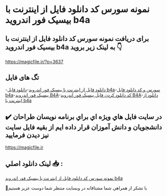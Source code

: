# نمونه سورس کد دانلود فایل از اینترنت با بیسیک فور اندروید b4a

## برای دریافت نمونه سورس کد دانلود فایل از اینترنت با بیسیک فور اندروید b4a به لینک زیر بروید 👇

https://magicfile.ir/?p=3637

## تگ های فایل

-[دانلود فایل از اینترنت با بیسیک فور اندروید](https://magicfile.ir/product/%da%a9%d8%af-%d8%af%d8%a7%d9%86%d9%84%d9%88%d8%af-%d9%81%d8%a7%db%8c%d9%84-%d8%a7%d8%b2-%d8%a7%db%8c%d9%86%d8%aa%d8%b1%d9%86%d8%aa-%d8%a8%d8%a7-%d8%a8%db%8c%d8%b3%db%8c%da%a9-%d9%81%d9%88%d8%b1-%d8%a7%d9%86%d8%af%d8%b1%d9%88%db%8c%d8%af/)-[دانلود فایل b4a](https://magicfile.ir/product/%da%a9%d8%af-%d8%af%d8%a7%d9%86%d9%84%d9%88%d8%af-%d9%81%d8%a7%db%8c%d9%84-%d8%a7%d8%b2-%d8%a7%db%8c%d9%86%d8%aa%d8%b1%d9%86%d8%aa-%d8%a8%d8%a7-%d8%a8%db%8c%d8%b3%db%8c%da%a9-%d9%81%d9%88%d8%b1-%d8%a7%d9%86%d8%af%d8%b1%d9%88%db%8c%d8%af/)-[سورس و کد دانلود فایل b4a](https://magicfile.ir/product/%da%a9%d8%af-%d8%af%d8%a7%d9%86%d9%84%d9%88%d8%af-%d9%81%d8%a7%db%8c%d9%84-%d8%a7%d8%b2-%d8%a7%db%8c%d9%86%d8%aa%d8%b1%d9%86%d8%aa-%d8%a8%d8%a7-%d8%a8%db%8c%d8%b3%db%8c%da%a9-%d9%81%d9%88%d8%b1-%d8%a7%d9%86%d8%af%d8%b1%d9%88%db%8c%d8%af/)-[بیسیک فور اندروید B4A](https://magicfile.ir/product/%da%a9%d8%af-%d8%af%d8%a7%d9%86%d9%84%d9%88%d8%af-%d9%81%d8%a7%db%8c%d9%84-%d8%a7%d8%b2-%d8%a7%db%8c%d9%86%d8%aa%d8%b1%d9%86%d8%aa-%d8%a8%d8%a7-%d8%a8%db%8c%d8%b3%db%8c%da%a9-%d9%81%d9%88%d8%b1-%d8%a7%d9%86%d8%af%d8%b1%d9%88%db%8c%d8%af/)-[کد دانلود کردن فایل بیسیک فور اندروید B4A](https://magicfile.ir/product/%da%a9%d8%af-%d8%af%d8%a7%d9%86%d9%84%d9%88%d8%af-%d9%81%d8%a7%db%8c%d9%84-%d8%a7%d8%b2-%d8%a7%db%8c%d9%86%d8%aa%d8%b1%d9%86%d8%aa-%d8%a8%d8%a7-%d8%a8%db%8c%d8%b3%db%8c%da%a9-%d9%81%d9%88%d8%b1-%d8%a7%d9%86%d8%af%d8%b1%d9%88%db%8c%d8%af/)-[دانلود از اینترنت با b4a](https://magicfile.ir/product/%da%a9%d8%af-%d8%af%d8%a7%d9%86%d9%84%d9%88%d8%af-%d9%81%d8%a7%db%8c%d9%84-%d8%a7%d8%b2-%d8%a7%db%8c%d9%86%d8%aa%d8%b1%d9%86%d8%aa-%d8%a8%d8%a7-%d8%a8%db%8c%d8%b3%db%8c%da%a9-%d9%81%d9%88%d8%b1-%d8%a7%d9%86%d8%af%d8%b1%d9%88%db%8c%d8%af/)

## ✔️ در سايت فايل هاي ويژه اي براي برنامه نويسان طراحان دانشجويان و دانش آموزان قرار داده ايم از بقيه فايل سايت نيز ديدن فرماييد

https://magicfile.ir


## لينک دانلود اصلي 📥 :

[نمونه سورس کد دانلود فایل از اینترنت با بیسیک فور اندروید b4a](https://magicfile.ir/product/%da%a9%d8%af-%d8%af%d8%a7%d9%86%d9%84%d9%88%d8%af-%d9%81%d8%a7%db%8c%d9%84-%d8%a7%d8%b2-%d8%a7%db%8c%d9%86%d8%aa%d8%b1%d9%86%d8%aa-%d8%a8%d8%a7-%d8%a8%db%8c%d8%b3%db%8c%da%a9-%d9%81%d9%88%d8%b1-%d8%a7%d9%86%d8%af%d8%b1%d9%88%db%8c%d8%af/) 


🙏با تشکر از همراهي شما مشتاقانه در وبسایت منتظر شما دوست عزیز هستیم

